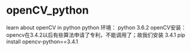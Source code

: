 # openCV_python
learn about openCV in python
python 环境： python 3.6.2
openCV安装：
opencv在3.4.2以后有些算法申请了专利，不能调用了；故我们安装 3.4.1
pip install opencv-python==3.4.1

